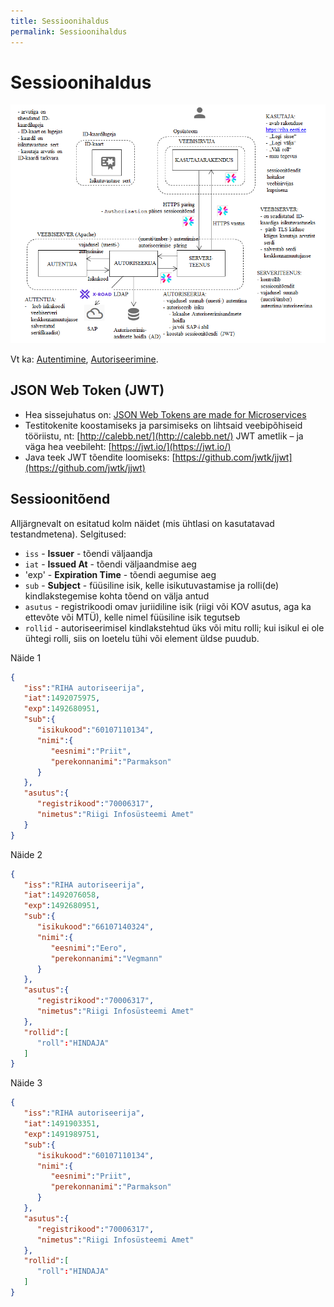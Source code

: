 ```yaml
---
title: Sessioonihaldus
permalink: Sessioonihaldus
---
```


# Sessioonihaldus

![](img/JOONIS-1204-03.PNG)

Vt ka: [Autentimine](Autentimine), [Autoriseerimine](Autoriseerimine).

## JSON Web Token (JWT) 

- Hea sissejuhatus on: [JSON Web Tokens are made for Microservices]( http://alexander.holbreich.org/jwt/)
- Testitokenite koostamiseks ja parsimiseks on lihtsaid veebipõhiseid tööriistu, nt: [http://calebb.net/](http://calebb.net/) 
JWT ametlik – ja väga hea veebileht: [https://jwt.io/](https://jwt.io/)
- Java teek JWT tõendite loomiseks: [https://github.com/jwtk/jjwt](https://github.com/jwtk/jjwt)

## Sessioonitõend

Alljärgnevalt on esitatud kolm näidet (mis ühtlasi on kasutatavad  testandmetena). Selgitused:

- `iss` - __Issuer__ - tõendi väljaandja
- `iat` - __Issued At__ - tõendi väljaandmise aeg
- 'exp' - __Expiration Time__ - tõendi aegumise aeg
- `sub` - __Subject__ - füüsiline isik, kelle isikutuvastamise ja rolli(de) kindlakstegemise kohta tõend on välja antud
- `asutus` - registrikoodi omav juriidiline isik (riigi või KOV asutus, aga ka ettevõte või MTÜ), kelle nimel füüsiline isik tegutseb
- `rollid` - autoriseerimisel kindlakstehtud üks või mitu rolli; kui isikul ei ole ühtegi rolli, siis on loetelu tühi või element üldse puudub.

Näide 1

```json
{
   "iss":"RIHA autoriseerija",
   "iat":1492075975,
   "exp":1492680951,
   "sub":{
      "isikukood":"60107110134",
      "nimi":{
         "eesnimi":"Priit",
         "perekonnanimi":"Parmakson"
      }
   },
   "asutus":{
      "registrikood":"70006317",
      "nimetus":"Riigi Infosüsteemi Amet"
   }
}
```

Näide 2

```json
{
   "iss":"RIHA autoriseerija",
   "iat":1492076058,
   "exp":1492680951,
   "sub":{
      "isikukood":"66107140324",
      "nimi":{
         "eesnimi":"Eero",
         "perekonnanimi":"Vegmann"
      }
   },
   "asutus":{
      "registrikood":"70006317",
      "nimetus":"Riigi Infosüsteemi Amet"
   },
   "rollid":[
      "roll":"HINDAJA"
   ]
}
```

Näide 3

```json
{
   "iss":"RIHA autoriseerija",
   "iat":1491903351,
   "exp":1491989751,
   "sub":{
      "isikukood":"60107110134",
      "nimi":{
         "eesnimi":"Priit",
         "perekonnanimi":"Parmakson"
      }
   },
   "asutus":{
      "registrikood":"70006317",
      "nimetus":"Riigi Infosüsteemi Amet"
   },
   "rollid":[
      "roll":"HINDAJA"
   ]
}
```
